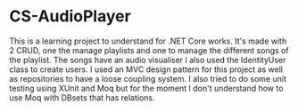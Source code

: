 # CS-AudioPlayer

This is a learning project to understand for .NET Core works.
It's made with 2 CRUD, one the manage playlists and one to manage the different songs of the playlist. The songs have an audio visualiser 
I also used the IdentityUser class to create users.
I used an MVC design pattern for this project as well as repositories to have a loose coupling system.
I also tried to do some unit testing using XUnit and Moq but for the moment I don't understand how to use Moq with DBsets that has relations.
